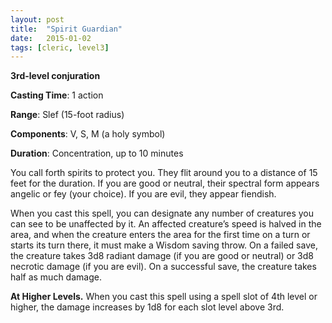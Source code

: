 ```yaml
---
layout: post
title:  "Spirit Guardian"
date:   2015-01-02
tags: [cleric, level3]
---
```


**3rd-level conjuration**

**Casting Time**: 1 action

**Range**: Slef (15-foot radius)

**Components**: V, S, M (a holy symbol)

**Duration**: Concentration, up to 10 minutes

You call forth spirits to protect you. They flit around you to a distance of 15 feet for the duration. If you are good or neutral, their spectral form appears angelic or fey (your choice). If you are evil, they appear fiendish.

When you cast this spell, you can designate any number of creatures you can see to be unaffected by it. An affected creature’s speed is halved in the area, and when the creature enters the area for the first time on a turn or starts its turn there, it must make a Wisdom saving throw. On a failed save, the creature takes 3d8 radiant damage (if you are good or neutral) or 3d8 necrotic damage (if you are evil). On a successful save, the creature takes half as much damage.

**At Higher Levels.** When you cast this spell using a spell slot of 4th level or higher, the damage increases by 1d8 for each slot level above 3rd.
